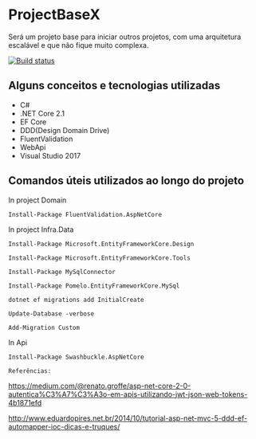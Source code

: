 # ProjectBaseX
Será um projeto base para iniciar outros projetos, com uma arquitetura escalável e que não fique muito complexa.

[![Build status](https://danrrodrigues.visualstudio.com/ProjectBaseX/_apis/build/status/ProjectBaseX-Azure%20Web%20App%20for%20ASP.NET-CI)](https://danrrodrigues.visualstudio.com/ProjectBaseX/_build/latest?definitionId=1)


## Alguns conceitos e tecnologias utilizadas
* C# 
* .NET Core 2.1 
* EF Core
* DDD(Design Domain Drive)
* FluentValidation
* WebApi
* Visual Studio 2017






## Comandos úteis utilizados ao longo do projeto

In project Domain

`Install-Package FluentValidation.AspNetCore`

In project Infra.Data

`Install-Package Microsoft.EntityFrameworkCore.Design`

`Install-Package Microsoft.EntityFrameworkCore.Tools`

`Install-Package MySqlConnector`

`Install-Package Pomelo.EntityFrameworkCore.MySql`


`dotnet ef migrations add InitialCreate`

`Update-Database -verbose`

`Add-Migration Custom` 

In Api

`Install-Package Swashbuckle.AspNetCore`


`Referências:`

https://medium.com/@renato.groffe/asp-net-core-2-0-autentica%C3%A7%C3%A3o-em-apis-utilizando-jwt-json-web-tokens-4b1871efd


http://www.eduardopires.net.br/2014/10/tutorial-asp-net-mvc-5-ddd-ef-automapper-ioc-dicas-e-truques/

